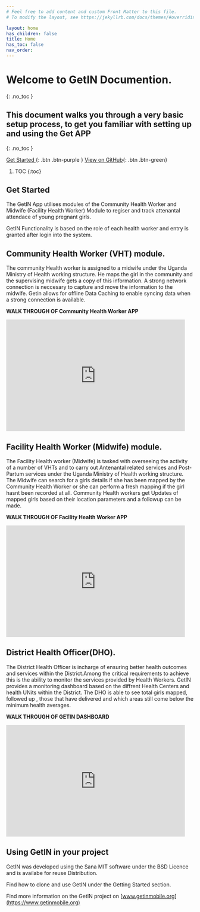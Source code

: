 ```yaml
---
# Feel free to add content and custom Front Matter to this file.
# To modify the layout, see https://jekyllrb.com/docs/themes/#overriding-theme-defaults

layout: home
has_children: false
title: Home
has_toc: false
nav_order: 
---
```

# Welcome to GetIN Documention.
{: .no_toc }

## This document walks you through a very basic setup process, to get you familiar with setting up and using the Get APP
{: .no_toc }

[Get Started ](http:/){: .btn .btn-purple }
[View on GitHub](https://github.com/SanaMobile/sana.mobile.git/){: .btn .btn-green}



1. TOC
{:toc}

## Get Started

 The GetIN App utilises modules of the Community Health Worker and Midwife (Facility Health Worker) Module to regiser and track attenantal attendace of young pregnant girls.

 GetIN Functionality is based on the  role of each health worker and entry is granted after login into the system.

## Community Health Worker (VHT) module.

The community Health worker is assigned to a midwife under the Uganda  Ministry of Health working structure. He maps the girl in the community and the supervising midwife gets a copy of this information.
A strong network connection is neccesary to capture and move the information to the midwife. Getin allows for offline Data Caching to enable syncing data when a strong connection is available.

**WALK THROUGH OF Community Health Worker APP**
<iframe src="https://docs.google.com/presentation/d/e/2PACX-1vRCzYRt2sy48Iepk_HPGaTggBaUcbVuIkrRK_lyYkfR0bkEwg29sGv6UHQMRmP4RlVCylhttqhxGdVb/embed?start=true&loop=false&delayms=5000" frameborder="0" width="480" height="299" allowfullscreen="true" mozallowfullscreen="true" webkitallowfullscreen="true"></iframe>

## Facility Health Worker (Midwife) module.

The Facility Health worker (Midwife) is tasked with overseeing the activity of a number of VHTs and to carry out Antenantal related services and Post-Partum services under the Uganda  Ministry of Health working structure. The Midwife can search for a girls details if she has been mapped by the Community Health Worker or she can perform a fresh mapping if the girl hasnt been recorded at all.
Community Health workers get Updates of mapped girls based on their location parameters and a followup can be made.

**WALK THROUGH OF Facility Health Worker APP**
<iframe src="https://docs.google.com/presentation/d/e/2PACX-1vTiLQ6UTtmyYjAQ7UAE25EzEm1svIGEjTO-e6er_7_tVxFOUjZ1-_DE9fDbQT2AGLnV_pk3TAUn8Q8_/embed?start=true&loop=true&delayms=5000" frameborder="0" width="480" height="299" allowfullscreen="true" mozallowfullscreen="true" webkitallowfullscreen="true"></iframe>

## District Health Officer(DHO).

The District Health Officer is incharge of ensuring better health outcomes and services within the District.Among the critical requirements to achieve this is the ability to monitor the services provided by Health Workers. GetIN provides a monitoring dashboard based on the diffrent Health Centers and health UNits within the District. 
The DHO is able to see total girls mapped, followed up , those that have delivered and which areas still come below the minimum health averages.

**WALK THROUGH OF GETIN DASHBOARD**
<iframe src="https://docs.google.com/presentation/d/e/2PACX-1vQ9qohM_dfxpdfHlZBzVbjnZ81ICku_itgP-fVt5Xp1xT25aNJDBnwa_JJ9eKt9nFJKNr7SzlkPmOpP/embed?start=true&loop=false&delayms=3000" frameborder="0" width="480" height="299" allowfullscreen="true" mozallowfullscreen="true" webkitallowfullscreen="true"></iframe>


## Using GetIN in your project 
GetIN was developed using the Sana MIT software under the BSD Licence and is availabe for reuse Distribution.

Find how to clone and use GetIN under the Getting Started section.

Find more information on the GetIN project on [www.getinmobile.org](https://www.getinmobile.org)
